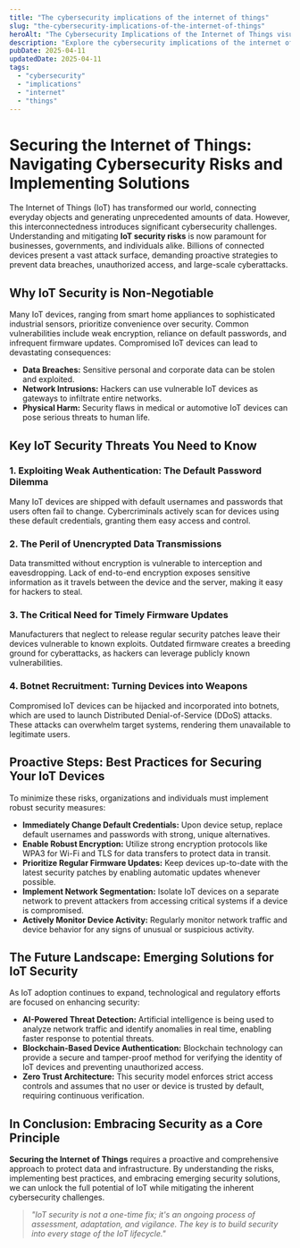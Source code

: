 ```yaml
---
title: "The cybersecurity implications of the internet of things"
slug: "the-cybersecurity-implications-of-the-internet-of-things"
heroAlt: "The Cybersecurity Implications of the Internet of Things visual cover image"
description: "Explore the cybersecurity implications of the internet of things in this detailed guide, offering insights, strategies, and practical tips to enhance your understanding and application of the topic."
pubDate: 2025-04-11
updatedDate: 2025-04-11
tags:
  - "cybersecurity"
  - "implications"
  - "internet"
  - "things"
---
```

# Securing the Internet of Things: Navigating Cybersecurity Risks and Implementing Solutions

The Internet of Things (IoT) has transformed our world, connecting everyday objects and generating unprecedented amounts of data. However, this interconnectedness introduces significant cybersecurity challenges. Understanding and mitigating **IoT security risks** is now paramount for businesses, governments, and individuals alike. Billions of connected devices present a vast attack surface, demanding proactive strategies to prevent data breaches, unauthorized access, and large-scale cyberattacks.

## Why IoT Security is Non-Negotiable

Many IoT devices, ranging from smart home appliances to sophisticated industrial sensors, prioritize convenience over security. Common vulnerabilities include weak encryption, reliance on default passwords, and infrequent firmware updates. Compromised IoT devices can lead to devastating consequences:

*   **Data Breaches:** Sensitive personal and corporate data can be stolen and exploited.
*   **Network Intrusions:** Hackers can use vulnerable IoT devices as gateways to infiltrate entire networks.
*   **Physical Harm:** Security flaws in medical or automotive IoT devices can pose serious threats to human life.

## Key IoT Security Threats You Need to Know

### 1. Exploiting Weak Authentication: The Default Password Dilemma

Many IoT devices are shipped with default usernames and passwords that users often fail to change. Cybercriminals actively scan for devices using these default credentials, granting them easy access and control.

### 2. The Peril of Unencrypted Data Transmissions

Data transmitted without encryption is vulnerable to interception and eavesdropping. Lack of end-to-end encryption exposes sensitive information as it travels between the device and the server, making it easy for hackers to steal.

### 3. The Critical Need for Timely Firmware Updates

Manufacturers that neglect to release regular security patches leave their devices vulnerable to known exploits. Outdated firmware creates a breeding ground for cyberattacks, as hackers can leverage publicly known vulnerabilities.

### 4. Botnet Recruitment: Turning Devices into Weapons

Compromised IoT devices can be hijacked and incorporated into botnets, which are used to launch Distributed Denial-of-Service (DDoS) attacks. These attacks can overwhelm target systems, rendering them unavailable to legitimate users.

## Proactive Steps: Best Practices for Securing Your IoT Devices

To minimize these risks, organizations and individuals must implement robust security measures:

*   **Immediately Change Default Credentials:** Upon device setup, replace default usernames and passwords with strong, unique alternatives.
*   **Enable Robust Encryption:** Utilize strong encryption protocols like WPA3 for Wi-Fi and TLS for data transfers to protect data in transit.
*   **Prioritize Regular Firmware Updates:** Keep devices up-to-date with the latest security patches by enabling automatic updates whenever possible.
*   **Implement Network Segmentation:** Isolate IoT devices on a separate network to prevent attackers from accessing critical systems if a device is compromised.
*   **Actively Monitor Device Activity:** Regularly monitor network traffic and device behavior for any signs of unusual or suspicious activity.

## The Future Landscape: Emerging Solutions for IoT Security

As IoT adoption continues to expand, technological and regulatory efforts are focused on enhancing security:

*   **AI-Powered Threat Detection:** Artificial intelligence is being used to analyze network traffic and identify anomalies in real time, enabling faster response to potential threats.
*   **Blockchain-Based Device Authentication:** Blockchain technology can provide a secure and tamper-proof method for verifying the identity of IoT devices and preventing unauthorized access.
*   **Zero Trust Architecture:** This security model enforces strict access controls and assumes that no user or device is trusted by default, requiring continuous verification.

## In Conclusion: Embracing Security as a Core Principle

**Securing the Internet of Things** requires a proactive and comprehensive approach to protect data and infrastructure. By understanding the risks, implementing best practices, and embracing emerging security solutions, we can unlock the full potential of IoT while mitigating the inherent cybersecurity challenges.

> *"IoT security is not a one-time fix; it's an ongoing process of assessment, adaptation, and vigilance. The key is to build security into every stage of the IoT lifecycle."*